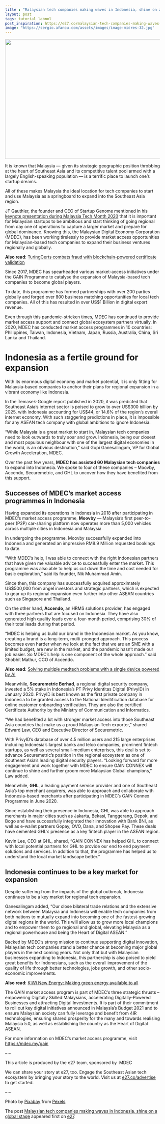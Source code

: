 ```yaml
---
title : "Malaysian tech companies making waves in Indonesia, shine on a global stage"
layout: post
tags: tutorial labnol
post_inspiration: https://e27.co/malaysian-tech-companies-making-waves-in-indonesia-shine-on-a-global-stage-20210404/
image: "https://sergio.afanou.com/assets/images/image-midres-32.jpg"
---
```


<img loading="lazy" class="size-full wp-image-413058 aligncenter" src="https://e27.co/wp-content/uploads/2021/04/MDEC-GAIN.png" alt="" width="690" height="390" />
<p>It is known that Malaysia — given its strategic geographic position throbbing at the heart of Southeast Asia and its competitive talent pool armed with a largely English-speaking population — is a terrific place to launch one’s startup dreams.</p>
<p>All of these makes Malaysia the ideal location for tech companies to start and use Malaysia as a springboard to expand into the Southeast Asia region.</p>
<p>JF Gauthier, the founder and CEO of Startup Genome mentioned in his <a rel="follow" href="https://youtu.be/pKZ8uaoswB4">keynote presentation during Malaysia Tech Month 2020</a> that it is important for Malaysian startups to be ambitious and start thinking of going regional from day one of operations to capture a larger market and prepare for global dominance. Knowing this, the Malaysian Digital Economy Corporation (MDEC), has been working tirelessly to provide market access opportunities for Malaysian-based tech companies to expand their business ventures regionally and globally.</p>
<p><b>Also read:</b> <a rel="follow" href="https://e27.co/turingcerts-combats-fraud-with-blockchain-powered-certificate-validation-20210330/">TuringCerts combats fraud with blockchain-powered certificate validation</a></p>
<p>Since 2017, MDEC has spearheaded various market-access initiatives under the GAIN Programme to catalyse the expansion of Malaysia-based tech companies to become global players.</p>
<p>To date, this programme has formed partnerships with over 200 parties globally and forged over 800 business matching opportunities for local tech companies. All of this has resulted in over US$1 Billion in digital export revenue.</p>
<p>Even through this pandemic-stricken times, MDEC has continued to provide market access support and connect global ecosystem partners virtually. In 2020, MDEC has conducted market access programmes in 10 countries: Philippines, Taiwan, Indonesia, Vietnam, Japan, Russia, Australia, China, Sri Lanka and Thailand.</p>
<h1><b>Indonesia as a fertile ground for expansion</b></h1>
<p>With its enormous digital economy and market potential, it is only fitting for Malaysia-based companies to anchor their plans for regional expansion in a vibrant economy like Indonesia.</p>
<p>In the Temasek-Google report published in 2020, it was predicted that Southeast Asia’s internet sector is poised to grow to over US$300 billion by 2025, with Indonesia accounting for US$44, or 14.6% of the region’s overall internet economy. With such staggering predictions in place, it is impossible for any ASEAN tech company with global ambitions to ignore Indonesia.</p>
<p>“While Malaysia is a great market to start in, Malaysian tech companies need to look outwards to truly soar and grow. Indonesia, being our closest and most populous neighbour with one of the largest digital economies in the world, is an obvious destination,” said Gopi Ganesalingam, VP for Global Growth Acceleration, MDEC.</p>
<p>Over the past few years, <b>MDEC has assisted 60 Malaysian tech companies</b> to expand into Indonesia. We spoke to four of these companies – Moovby, Accendo, Securemetric, and GHL to uncover how they have benefited from this support.</p>
<h2><b>Successes of MDEC’s market access programmes in Indonesia</b></h2>
<p>Having expanded its operations in Indonesia in 2018 after participating in MDEC’s market access programme, <b>Moovby</b> — Malaysia’s first peer-to-peer (P2P) car-sharing platform now operates more than 5,000 vehicles across multiple cities in Indonesia and Malaysia.</p>
<p>In undergoing the programme, Moovby successfully expanded into Indonesia and generated an impressive RM8.9 Million requested bookings to date.</p>
<p>“With MDEC’s help, I was able to connect with the right Indonesian partners that have given me valuable advice to successfully enter the market. This programme was also able to help us cut down the time and cost needed for basic exploration,” said its founder, Nik Muhammad Amin.</p>
<p>Since then, this company has successfully acquired approximately US$500,000 from angel investors and strategic partners, which is expected to gear up its regional expansion even further into other ASEAN countries such as Singapore and Thailand.</p>
<p>On the other hand, <b>Accendo</b>, an HRMS solutions provider, has engaged with three partners that are focused on Indonesia. They have also generated high quality leads over a four-month period, comprising 30% of their total leads during that period.</p>
<p>&#8220;MDEC is helping us build our brand in the Indonesian market. As you know, creating a brand is a long-term, multi-pronged approach. This process becomes even harder when we look at the fact that we are an SME with a limited budget, are new in the market, and the pandemic hasn’t made our job easier. So MDEC’s help is one component of the whole approach.&#8221; said Shobhit Mathur, CCO of Accendo.</p>
<p><b>Also read:</b> <a rel="follow" href="https://e27.co/solving-multiple-medtech-problems-with-a-single-device-powered-by-ai-20210330/">Solving multiple medtech problems with a single device powered by AI</a></p>
<p>Meanwhile, <b>Securemetric Berhad</b>, a regional digital security company, invested a 5% stake in Indonesia’s PT Privy Identitas Digital (PrivyID) in January 2020. PrivyID is best known as the first private company in Indonesia to be granted access to the National Identification database for online customer onboarding verification. They are also the certified Certificate Authority by the Ministry of Communication and Informatics.</p>
<p>“We had benefited a lot with stronger market access into those Southeast Asia countries that make us a proud Malaysian Tech exporter,” shared Edward Law, CEO and Executive Director of Securemetric.</p>
<p>With PrivyID’s database of over 4.5 million users and 215 large enterprises including Indonesia’s largest banks and telco companies, prominent fintech startups, as well as several small-medium enterprises, this deal is set to advance Securemetric’s position in the regional ecosystem as one of Southeast Asia’s leading digital security players. “Looking forward for more engagement and work together with MDEC to ensure GAIN CONNEX will continue to shine and further groom more Malaysian Global champions,” Law added.</p>
<p>Meanwhile, <b>GHL</b>, a leading payment service provider and one of Southeast Asia’s top merchant acquirers, was able to approach and collaborate with Indonesia-based merchants after participating in MDEC’s GAIN Connex Programme in June 2020.</p>
<p>Since establishing their presence in Indonesia, GHL was able to approach merchants in major cities such as Jakarta, Bekasi, Tanggerang, Depok, and Bogo and have successfully integrated their innovation with Bank BNI, as well as e-wallet partners Gopay, OVO, Dana, and Shopee Pay. These deals have cemented GHL’s presence as a key fintech player in the ASEAN region.</p>
<p>Kevin Lee, CEO at GHL, shared, “GAIN CONNEX has helped GHL to connect with local potential partners for GHL to provide our end to end payment solutions and services. In addition to that, the programme has helped us to understand the local market landscape better.”</p>
<h2><b>Indonesia continues to be a key market for expansion</b></h2>
<p>Despite suffering from the impacts of the global outbreak, Indonesia continues to be a key market for regional tech expansion.</p>
<p>Ganesalingam added, “Our close bilateral trade relations and the extensive network between Malaysia and Indonesia will enable tech companies from both nations to mutually expand into becoming one of the fastest-growing digital regions in the world. This will allow us to grow more local champions and to empower them to go regional and global, elevating Malaysia as a regional powerhouse and being the Heart of Digital ASEAN.”</p>
<p>Backed by MDEC’s strong mission to continue supporting digital innovation, Malaysian tech companies stand a better chance at becoming major global players in the next coming years. Not only that but with Malaysian businesses expanding to Indonesia, this partnership is also poised to yield great benefits for Indonesians, such as the overall improvement of the quality of life through better technologies, jobs growth, and other socio-economic improvements.</p>
<p><b>Also read:</b> <a rel="follow" href="https://e27.co/kiwi-new-energy-making-green-energy-available-to-all-20210331/">KiWi New Energy: Making green energy available to all</a></p>
<p>The GAIN market access program is part of MDEC’s three strategic thrusts – empowering Digitally Skilled Malaysians, accelerating Digitally-Powered Businesses and attracting Digital Investments. It is part of their commitment to roll out key digital initiatives announced in Malaysia’s Budget 2021 and to ensure Malaysian society can fully leverage and benefit from 4IR technologies, ensuring shared prosperity for the many and towards realising Malaysia 5.0, as well as establishing the country as the Heart of Digital ASEAN.</p>
<p>For more information on MDEC’s market access programme, visit <a rel="follow" href="https://mdec.my/gain">https://mdec.my/gain</a></p>
<p>&#8211; &#8211;</p>
<p>This article is produced by the e27 team, sponsored by  MDEC</p>
<p>We can share your story at e27, too. Engage the Southeast Asian tech ecosystem by bringing your story to the world. Visit us at <a rel="follow" href="https://e27.co/advertise?utm_source=e27&amp;utm_medium=boilerplate&amp;utm_campaign=lead_gen">e27.co/advertise</a> to get started.</p>
<p>&#8211; &#8211;</p>
<p>Photo by <a rel="follow" href="https://www.pexels.com/@pixabay?utm_content=attributionCopyText&amp;utm_medium=referral&amp;utm_source=pexels">Pixabay</a> from <a rel="follow" href="https://www.pexels.com/photo/twin-towers-at-night-67559/?utm_content=attributionCopyText&amp;utm_medium=referral&amp;utm_source=pexels">Pexels</a></p>
<p>The post <a rel="nofollow" href="https://e27.co/malaysian-tech-companies-making-waves-in-indonesia-shine-on-a-global-stage-20210404/">Malaysian tech companies making waves in Indonesia, shine on a global stage</a> appeared first on <a rel="nofollow" href="https://e27.co">e27</a>.</p>
